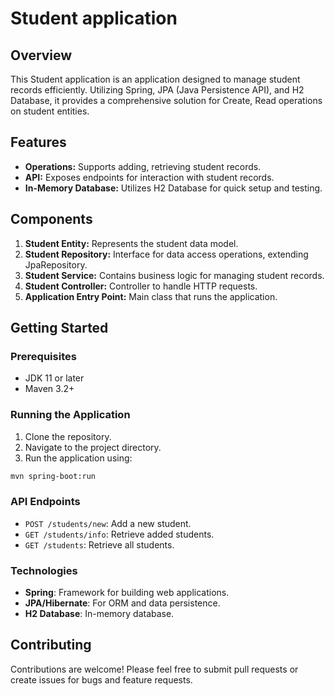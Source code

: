 
# Student application

## Overview

This Student application is an application designed to manage student records efficiently. Utilizing Spring, JPA (Java Persistence API), and H2 Database, it provides a comprehensive solution for Create, Read operations on student entities.

## Features

- **Operations:** Supports adding, retrieving student records.
- **API:** Exposes endpoints for interaction with student records.
- **In-Memory Database:** Utilizes H2 Database for quick setup and testing.

## Components

1. **Student Entity:** Represents the student data model.
2. **Student Repository:** Interface for data access operations, extending JpaRepository.
3. **Student Service:** Contains business logic for managing student records.
4. **Student Controller:** Controller to handle HTTP requests.
5. **Application Entry Point:** Main class that runs the application.

## Getting Started

### Prerequisites

- JDK 11 or later
- Maven 3.2+

### Running the Application

1. Clone the repository.
2. Navigate to the project directory.
3. Run the application using:

```sh
mvn spring-boot:run
```

### API Endpoints

- `POST /students/new`: Add a new student.
- `GET /students/info`: Retrieve added students.
- `GET /students`: Retrieve all students.

### Technologies

- **Spring**: Framework for building web applications.
- **JPA/Hibernate**: For ORM and data persistence.
- **H2 Database**: In-memory database.

## Contributing

Contributions are welcome! Please feel free to submit pull requests or create issues for bugs and feature requests.
